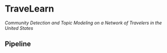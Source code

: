 # TraveLearn

*Community Detection and Topic Modeling on a Network of Travelers in the United States*

## Pipeline

